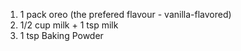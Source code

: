 1) 1 pack oreo (the prefered flavour - vanilla-flavored)
2) 1/2 cup milk + 1 tsp milk 
3) 1 tsp Baking Powder